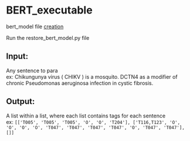 # BERT_executable

bert_model file [creation](https://github.com/gp201/BERT/tree/master/BERT_Custom)

Run the restore_bert_model.py file

## Input:
Any sentence to para    
ex: Chikungunya virus ( CHIKV ) is a mosquito. DCTN4 as a modifier of chronic Pseudomonas aeruginosa infection in cystic fibrosis.

## Output:
A list within a list, where each list contains tags for each sentence    
ex: ```[['T005', 'T005', 'T005', 'O', 'O', 'T204'], ['T116,T123', 'O', 'O', 'O', 'O', 'T047', 'T047', 'T047', 'T047', 'O', 'T047', 'T047'], []]```

